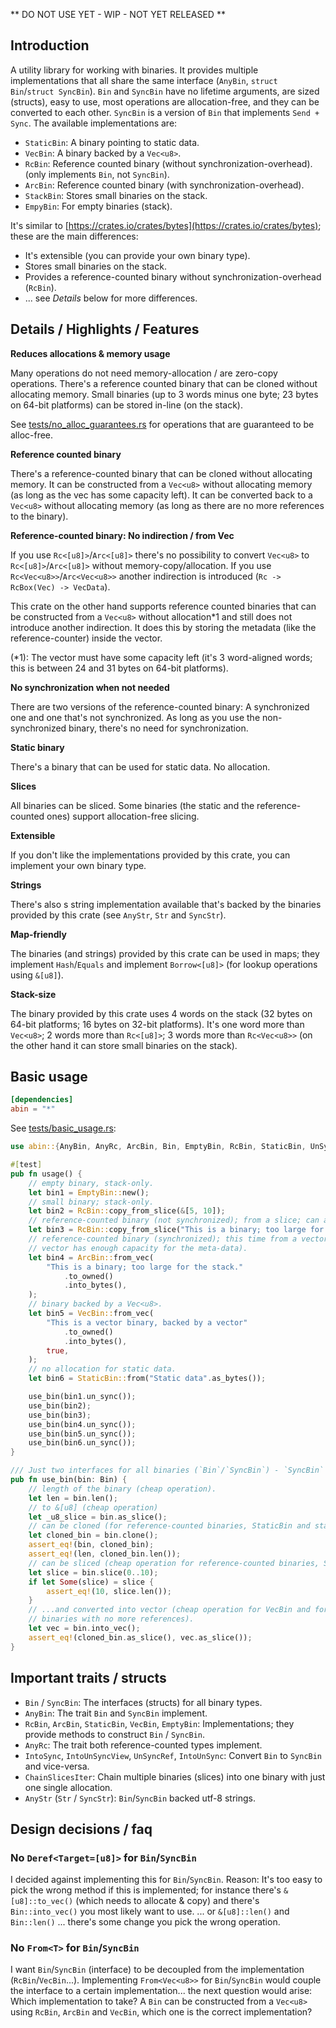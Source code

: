 ** DO NOT USE YET - WIP - NOT YET RELEASED **

## Introduction

A utility library for working with binaries. It provides multiple implementations that all share the same interface (`AnyBin`, `struct Bin`/`struct SyncBin`). `Bin` and `SyncBin` have no lifetime arguments, are sized (structs), easy to use, most operations are allocation-free, and they can be converted to each other. `SyncBin` is a version of `Bin` that implements `Send + Sync`. The available implementations are:

 * `StaticBin`: A binary pointing to static data.
 * `VecBin`: A binary backed by a `Vec<u8>`.
 * `RcBin`: Reference counted binary (without synchronization-overhead). (only implements `Bin`, not `SyncBin`).
 * `ArcBin`: Reference counted binary (with synchronization-overhead).
 * `StackBin`: Stores small binaries on the stack.
 * `EmpyBin`: For empty binaries (stack).  

It's similar to [https://crates.io/crates/bytes](https://crates.io/crates/bytes); these are the main differences:

 * It's extensible (you can provide your own binary type).
 * Stores small binaries on the stack.
 * Provides a reference-counted binary without synchronization-overhead (`RcBin`).
 * ... see *Details* below for more differences.

## Details / Highlights / Features

**Reduces allocations & memory usage**

Many operations do not need memory-allocation / are zero-copy operations. There's a reference counted binary that can be cloned without allocating memory. Small binaries (up to 3 words minus one byte; 23 bytes on 64-bit platforms) can be stored in-line (on the stack).

See [tests/no_alloc_guarantees.rs](tests/no_alloc_guarantees.rs) for operations that are guaranteed to be alloc-free.

**Reference counted binary**

There's a reference-counted binary that can be cloned without allocating memory. It can be constructed from a `Vec<u8>` without allocating memory (as long as the vec has some capacity left). It can be converted back to a `Vec<u8>` without allocating memory (as long as there are no more references to the binary).

**Reference-counted binary: No indirection / from Vec**

If you use `Rc<[u8]>`/`Arc<[u8]>` there's no possibility to convert `Vec<u8>` to `Rc<[u8]>`/`Arc<[u8]>` without memory-copy/allocation. If you use `Rc<Vec<u8>>`/`Arc<Vec<u8>>` another indirection is introduced (`Rc -> RcBox(Vec) -> VecData`).

This crate on the other hand supports reference counted binaries that can be constructed from a `Vec<u8>` without allocation*1 and still does not introduce another indirection. It does this by storing the metadata (like the reference-counter) inside the vector. 

(*1): The vector must have some capacity left (it's 3 word-aligned words; this is between 24 and 31 bytes on 64-bit platforms).

**No synchronization when not needed**

There are two versions of the reference-counted binary: A synchronized one and one that's not synchronized. As long as you use the non-synchronized binary, there's no need for synchronization.  

**Static binary**

There's a binary that can be used for static data. No allocation.

**Slices**

All binaries can be sliced. Some binaries (the static and the reference-counted ones) support allocation-free slicing. 

**Extensible**

If you don't like the implementations provided by this crate, you can implement your own binary type.

**Strings**

There's also s string implementation available that's backed by the binaries provided by this crate (see `AnyStr`, `Str` and `SyncStr`).

**Map-friendly**

The binaries (and strings) provided by this crate can be used in maps; they implement `Hash`/`Equals` and implement `Borrow<[u8]>` (for lookup operations using `&[u8]`). 

**Stack-size**

The binary provided by this crate uses 4 words on the stack (32 bytes on 64-bit platforms; 16 bytes on 32-bit platforms). It's one word more than `Vec<u8>`; 2 words more than `Rc<[u8]>`; 3 words more than `Rc<Vec<u8>>` (on the other hand it can store small binaries on the stack).
 
## Basic usage

```toml
[dependencies]
abin = "*"
```

See [tests/basic_usage.rs](tests/basic_usage.rs):

```rust
use abin::{AnyBin, AnyRc, ArcBin, Bin, EmptyBin, RcBin, StaticBin, UnSync, VecBin};

#[test]
pub fn usage() {
    // empty binary, stack-only.
    let bin1 = EmptyBin::new();
    // small binary; stack-only.
    let bin2 = RcBin::copy_from_slice(&[5, 10]);
    // reference-counted binary (not synchronized); from a slice; can also be constructed from a vec.
    let bin3 = RcBin::copy_from_slice("This is a binary; too large for the stack.".as_bytes());
    // reference-counted binary (synchronized); this time from a vector (does not allocate if the
    // vector has enough capacity for the meta-data).
    let bin4 = ArcBin::from_vec(
        "This is a binary; too large for the stack."
            .to_owned()
            .into_bytes(),
    );
    // binary backed by a Vec<u8>.
    let bin5 = VecBin::from_vec(
        "This is a vector binary, backed by a vector"
            .to_owned()
            .into_bytes(),
        true,
    );
    // no allocation for static data.
    let bin6 = StaticBin::from("Static data".as_bytes());

    use_bin(bin1.un_sync());
    use_bin(bin2);
    use_bin(bin3);
    use_bin(bin4.un_sync());
    use_bin(bin5.un_sync());
    use_bin(bin6.un_sync());
}

/// Just two interfaces for all binaries (`Bin`/`SyncBin`) - `SyncBin` can be converted to `Bin`.
pub fn use_bin(bin: Bin) {
    // length of the binary (cheap operation).
    let len = bin.len();
    // to &[u8] (cheap operation)
    let _u8_slice = bin.as_slice();
    // can be cloned (for reference-counted binaries, StaticBin and stack-binary, this is cheap).
    let cloned_bin = bin.clone();
    assert_eq!(bin, cloned_bin);
    assert_eq!(len, cloned_bin.len());
    // can be sliced (cheap operation for reference-counted binaries, StaticBin and stack-binary).
    let slice = bin.slice(0..10);
    if let Some(slice) = slice {
        assert_eq!(10, slice.len());
    }
    // ...and converted into vector (cheap operation for VecBin and for reference-counted
    // binaries with no more references).
    let vec = bin.into_vec();
    assert_eq!(cloned_bin.as_slice(), vec.as_slice());
}
```

## Important traits / structs

 * `Bin` / `SyncBin`: The interfaces (structs) for all binary types.
 * `AnyBin`: The trait `Bin` and `SyncBin` implement.
 * `RcBin`, `ArcBin`, `StaticBin`, `VecBin`, `EmptyBin`: Implementations; they provide methods to construct `Bin` / `SyncBin`.
 * `AnyRc`: The trait both reference-counted types implement.
 * `IntoSync`, `IntoUnSyncView`, `UnSyncRef`, `IntoUnSync`: Convert `Bin` to `SyncBin` and vice-versa.
 * `ChainSlicesIter`: Chain multiple binaries (slices) into one binary with just one single allocation.
 * `AnyStr` (`Str` / `SyncStr`): `Bin`/`SyncBin` backed utf-8 strings.
 
## Design decisions / faq

### No `Deref<Target=[u8]>` for `Bin`/`SyncBin`

I decided against implementing this for `Bin`/`SyncBin`. Reason: It's too easy to pick the wrong method if this is implemented; for instance there's `&[u8]::to_vec()` (which needs to allocate & copy) and there's `Bin::into_vec()` you most likely want to use. ... or `&[u8]::len()` and `Bin::len()` ... there's some change you pick the wrong operation.

### No `From<T>` for `Bin`/`SyncBin`

I want `Bin`/`SyncBin` (interface) to be decoupled from the implementation (`RcBin`/`VecBin`...). Implementing `From<Vec<u8>>` for `Bin`/`SyncBin` would couple the interface to a certain implementation... the next question would arise: Which implementation to take? A `Bin` can be constructed from a `Vec<u8>` using `RcBin`, `ArcBin` and `VecBin`, which one is the correct implementation?  
